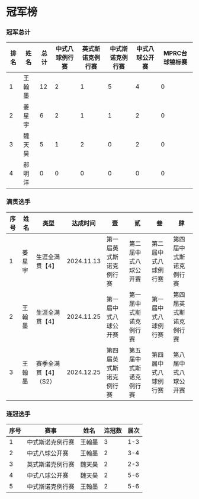 # 冠军榜

### 冠军总计

| 排名 | 姓名   | 总计 | 中式八球例行赛   | 英式斯诺克例行赛   | 中式斯诺克例行赛  | 中式八球公开赛  | MPRC台球锦标赛 |
| ---- | ------ | ---- | -------------- | ---------------- | ---------------- | -------------- | ------------- |
| 1    | 王翰墨 | 12   | 2              | 1                | 5                | 4              | 0             |
| 2    | 姜星宇 | 6    | 2              | 1                | 1                | 2              | 0             |
| 3    | 魏天昊 | 5    | 1              | 2                | 0                | 2              | 0             |
| 4    | 郝明洋 | 0    | 0              | 0                | 0                | 0              | 0             |

### 满贯选手

| 序号 | 姓名   | 类型                 | 达成时间    | 壹                   | 贰                    | 叁                 | 肆                   |
| ---- | ----- | -------------------- | ---------- | -------------------- | --------------------- | ------------------ | ------------------- |
| 1    | 姜星宇 | 生涯全满贯【4】       | 2024.11.13 | 第一届英式斯诺克例行赛 | 第二届中式八球公开赛   | 第二届中式八球例行赛 | 第四届中式斯诺克例行赛 |
| 2    | 王翰墨 | 生涯全满贯【4】       | 2024.11.25 | 第一届中式八球公开赛   | 第一届中式斯诺克例行赛 | 第一届中式八球例行赛 | 第四届英式斯诺克例行赛 |
| 3    | 王翰墨 | 赛季全满贯【4】（S2） | 2024.12.25 | 第四届英式斯诺克例行赛 | 第五届中式斯诺克例行赛  | 第四届中式八球例行赛 | 第八届中式八球公开赛  |

### 连冠选手

| 序号 | 赛事              | 姓名   | 连冠数 | 届次 |
| ---- | ---------------- | ------ | ------ | ---- |
| 1    | 中式斯诺克例行赛   | 王翰墨 | 3      | 1-3  |
| 2    | 中式八球公开赛     | 王翰墨 | 2      | 3-4  |
| 3    | 英式斯诺克例行赛   | 魏天昊 | 2      | 2-3  |
| 4    | 中式八球公开赛     | 魏天昊 | 2      | 5-6  |
| 5    | 中式斯诺克例行赛   | 王翰墨 | 2      | 5-6  |
